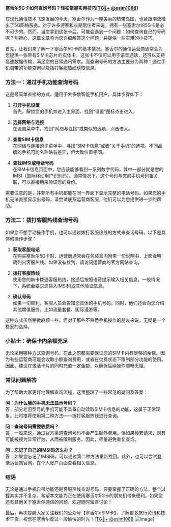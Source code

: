 **塞舌尔5G卡如何查询号码？轻松掌握实用技巧[[TG💪+ @esim1088](https://t.me/s/esim1088)]**

在现代通信技术飞速发展的今天，塞舌尔作为一座美丽的热带岛国，也紧跟潮流推出了5G网络服务。对于许多游客和长期居住者来说，拥有一张塞舌尔的5G卡是必不可少的。然而，当您拿到这张卡后，可能会遇到一个问题：如何查询自己的号码呢？别担心，这篇文章将为您详细解答这个问题，并提供一些实用的小技巧。

首先，让我们来了解一下塞舌尔5G卡的基本情况。塞舌尔的通信运营商通常会为您提供一张带有SIM卡芯片的实体卡，这张卡不仅可以用于语音通话，还可以支持高速数据传输，满足您的日常通讯需求。而查询号码的方法主要分为两种：通过手机自带的功能查询以及拨打客服热线获取信息。

### 方法一：通过手机功能查询号码

这是最简单直接的方式，适用于大多数智能手机用户。具体步骤如下：

1. **打开手机设置**  
   首先，解锁您的手机并进入主界面，找到“设置”图标点击进入。

2. **选择网络与连接**  
   在设置菜单中，找到“网络与连接”或类似的选项，点击进入。

3. **查看SIM卡信息**  
   在网络与连接的子菜单中，寻找“SIM卡信息”或者“关于手机”的选项。不同品牌的手机可能名称略有差异，但大致位置相同。

4. **查找IMSI或电话号码**  
   在SIM卡信息页面中，您应该能够看到一系列数字代码，其中一部分就是您的IMSI（国际移动用户识别码）。通常情况下，这个号码与您的手机号码相关联，可以直接用来验证您的身份。

需要注意的是，并非所有手机都能在同一界面下显示完整的电话号码。如果您的手机无法直接显示出号码，请尝试联系运营商客服，他们可以为您提供进一步的帮助。

### 方法二：拨打客服热线查询号码

如果您不想手动操作手机，也可以通过拨打客服热线的方式来查询号码。以下是具体的操作步骤：

1. **获取客服电话**  
   在购买塞舌尔5G卡时，运营商通常会在包装盒内附带一份说明书，上面会明确列出客服热线。如果没有找到，请访问运营商的官方网站查询。

2. **拨打客服热线**  
   使用您的新卡拨通客服热线，接通后按照语音提示输入相关信息。一般情况下，系统会要求您输入IMSI码或其他验证信息。

3. **确认号码**  
   如果一切顺利，客服人员会告知您具体的手机号码。同时，他们还会向您介绍其他增值服务，比如流量套餐、国际漫游等。

这种方式虽然稍微麻烦一些，但对于那些不熟悉手机操作的朋友来说，无疑是一个稳妥的选择。

### 小贴士：确保卡内余额充足

无论采用哪种方式查询号码，在此之前都需要保证您的SIM卡内有足够的余额。因为有些运营商可能会收取小额查询费用，或者在欠费状态下限制部分功能的使用。因此，建议在激活卡片的同时充值一定金额，以确保后续操作顺畅无阻。

### 常见问题解答

为了帮助大家更好地理解查询流程，这里整理了一些常见的疑问及答案：

**问：为什么我的手机无法显示号码？**  
答：部分老旧型号的手机可能不具备自动读取SIM卡信息的功能，这属于正常现象。此时推荐使用第二种方法——拨打客服热线进行查询。

**问：查询号码需要收费吗？**  
答：一般来说，通过官方渠道查询号码不会产生额外费用。但如果频繁请求，则有可能被视为异常行为，从而被限制服务。因此，尽量避免重复查询。

**问：忘记了自己的IMSI码怎么办？**  
答：如果您忘记了IMSI码，可以通过第二种方法重新找回。此外，也可以尝试登录运营商官网，在个人账户页面查看相关信息。

### 结语

无论是通过手机自带功能还是客服热线查询号码，只要掌握了正确的方法，整个过程其实并不复杂。希望本文能为正在使用塞舌尔5G卡的朋友们带来便利。如果您还有其他关于塞舌尔通信的问题，欢迎随时留言讨论！

最后，再次提醒大家关注我们的公众号【塞舌尔eSIM卡】，了解更多旅行资讯和技术干货。祝您在塞舌尔度过一段愉快的时光！[[TG💪+ @esim1088](https://t.me/s/esim1088) ![Image](https://i.postimg.cc/4NQfJmqS/Snipaste-2025-05-13-00-14-12.png)]